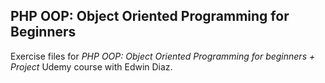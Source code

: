 ## PHP OOP: Object Oriented Programming for Beginners

Exercise files for _PHP OOP: Object Oriented Programming for beginners + Project_ Udemy course with Edwin Diaz.